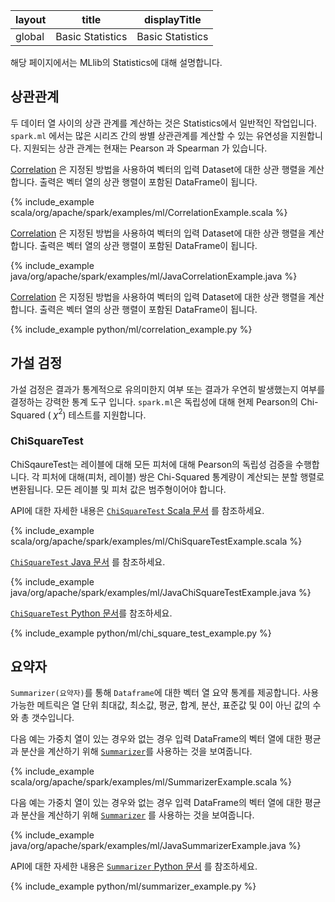 |layout|title|displayTitle|
|--|--|--|
| global | Basic Statistics |Basic Statistics

해당 페이지에서는 MLlib의 Statistics에 대해 설명합니다. 

## 상관관계

두 데이터 열 사이의 상관 관계를 계산하는 것은 Statistics에서 일반적인 작업입니다. `spark.ml` 에서는 많은 시리즈 간의 쌍별 상관관계를 계산할 수 있는 유연성을 지원합니다. 지원되는 상관 관계는 현재는 Pearson 과 Spearman 가 있습니다. 

[Correlation](api/scala/org/apache/spark/ml/stat/Correlation$.html) 은 지정된 방법을 사용하여 벡터의 입력 Dataset에 대한 상관 행렬을 계산합니다. 출력은 벡터 열의 상관 행렬이 포함된 DataFrame이 됩니다. 

{% include_example scala/org/apache/spark/examples/ml/CorrelationExample.scala %}

[Correlation](api/java/org/apache/spark/ml/stat/Correlation.html) 은 지정된 방법을 사용하여 벡터의 입력 Dataset에 대한 상관 행렬을 계산합니다. 출력은 벡터 열의 상관 행렬이 포함된 DataFrame이 됩니다. 

{% include_example java/org/apache/spark/examples/ml/JavaCorrelationExample.java %}

[Correlation](api/python/reference/api/pyspark.ml.stat.Correlation.html) 은 지정된 방법을 사용하여 벡터의 입력 Dataset에 대한 상관 행렬을 계산합니다. 출력은 벡터 열의 상관 행렬이 포함된 DataFrame이 됩니다. 

{% include_example python/ml/correlation_example.py %}

## 가설 검정
가설 검정은 결과가 통계적으로 유의미한지 여부 또는 결과가 우연히 발생했는지 여부를 결정하는 강력한 통계 도구 입니다. `spark.ml`은 독립성에 대해 현제 Pearson의 Chi-Squared ( $\chi^2$)  테스트를 지원합니다.

### ChiSquareTest
ChiSqaureTest는 레이블에 대해 모든 피처에 대해 Pearson의 독립성 검증을 수행합니다. 각 피처에 대해(피처, 레이블) 쌍은 Chi-Squared 통계량이 계산되는 분할 행렬로 변환됩니다. 모든 레이블 및 피처 값은 범주형이어야 합니다. 

API에 대한 자세한 내용은 [`ChiSquareTest` Scala 문서](api/scala/org/apache/spark/ml/stat/ChiSquareTest$.html) 를 참조하세요. 

{% include_example scala/org/apache/spark/examples/ml/ChiSquareTestExample.scala %}

[`ChiSquareTest` Java 문서](api/java/org/apache/spark/ml/stat/ChiSquareTest.html) 를 참조하세요. 

{% include_example java/org/apache/spark/examples/ml/JavaChiSquareTestExample.java %}

[`ChiSquareTest` Python 문서](api/python/reference/api/pyspark.ml.stat.ChiSquareTest.html)를 참조하세요. 

{% include_example python/ml/chi_square_test_example.py %}

## 요약자
`Summarizer(요약자)`를 통해 `Dataframe`에 대한 벡터 열 요약 통계를 제공합니다.  사용 가능한 메트릭은 열 단위 최대값, 최소값, 평균, 합계, 분산, 표준값 및 0이 아닌 값의 수와 총 갯수입니다. 

다음 예는 가중치 열이 있는 경우와 없는 경우 입력  DataFrame의 벡터 열에 대한 평균과 분산을 계산하기 위해 [`Summarizer`](api/scala/org/apache/spark/ml/stat/Summarizer$.html)를 사용하는 것을 보여줍니다. 

{% include_example scala/org/apache/spark/examples/ml/SummarizerExample.scala %}

다음 예는 가중치 열이 있는 경우와 없는 경우 입력  DataFrame의 벡터 열에 대한 평균과 분산을 계산하기 위해 [`Summarizer`](api/java/org/apache/spark/ml/stat/Summarizer.html) 를 사용하는 것을 보여줍니다. 

{% include_example java/org/apache/spark/examples/ml/JavaSummarizerExample.java %}

API에 대한 자세한 내용은 [`Summarizer` Python 문서](api/python/reference/api/pyspark.ml.stat.Summarizer.html) 를 참조하세요. 

{% include_example python/ml/summarizer_example.py %}
